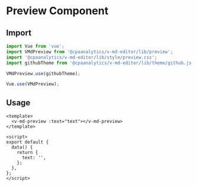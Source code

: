 # Preview Component

<ClientOnly>
  <preview-demo />
</ClientOnly>

## Import

```js
import Vue from 'vue';
import VMdPreview from '@cpaanalytics/v-md-editor/lib/preview';
import '@cpaanalytics/v-md-editor/lib/style/preview.css';
import githubTheme from '@cpaanalytics/v-md-editor/lib/theme/github.js';

VMdPreview.use(githubTheme);

Vue.use(VMdPreview);
```

## Usage

```vue
<template>
  <v-md-preview :text="text"></v-md-preview>
</template>

<script>
export default {
  data() {
    return {
      text: '',
    };
  },
};
</script>
```
